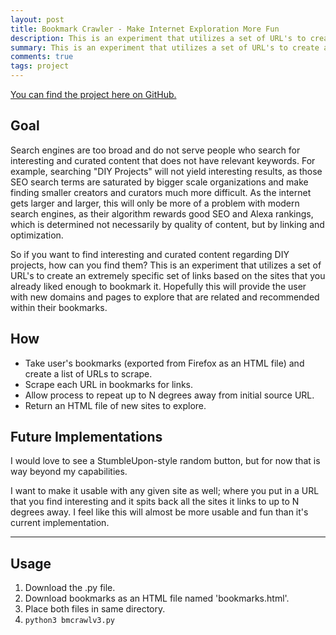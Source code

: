 ```yaml
---
layout: post
title: Bookmark Crawler - Make Internet Exploration More Fun
description: This is an experiment that utilizes a set of URL's to create a specific set of links based on the sites that you already liked enough to bookmark it.
summary: This is an experiment that utilizes a set of URL's to create an extremely specific set of links based on the sites that you already liked enough to bookmark it. Hopefully this will provide the user with new domains and pages to explore that are related and recommended within their bookmarks. 
comments: true
tags: project
---
```


[You can find the project here on GitHub.](https://github.com/milofultz/bmcrawl)

## Goal

Search engines are too broad and do not serve people who search for interesting and curated content that does not have relevant keywords. For example, searching "DIY Projects" will not yield interesting results, as those SEO search terms are saturated by bigger scale organizations and make finding smaller creators and curators much more difficult. As the internet gets larger and larger, this will only be more of a problem with modern search engines, as their algorithm rewards good SEO and Alexa rankings, which is determined not necessarily by quality of content, but by linking and optimization. 

So if you want to find interesting and curated content regarding DIY projects, how can you find them? This is an experiment that utilizes a set of URL's to create an extremely specific set of links based on the sites that you already liked enough to bookmark it. Hopefully this will provide the user with new domains and pages to explore that are related and recommended within their bookmarks. 

## How

* Take user's bookmarks (exported from Firefox as an HTML file) and create a list of URLs to scrape.
* Scrape each URL in bookmarks for links.
* Allow process to repeat up to N degrees away from initial source URL.
* Return an HTML file of new sites to explore.

## Future Implementations

I would love to see a StumbleUpon-style random button, but for now that is way beyond my capabilities.

I want to make it usable with any given site as well; where you put in a URL that you find interesting and it spits back all the sites it links to up to N degrees away. I feel like this will almost be more usable and fun than it's current implementation.

---

## Usage

1. Download the .py file.
2. Download bookmarks as an HTML file named 'bookmarks.html'.
3. Place both files in same directory.
4. ```python3 bmcrawlv3.py```